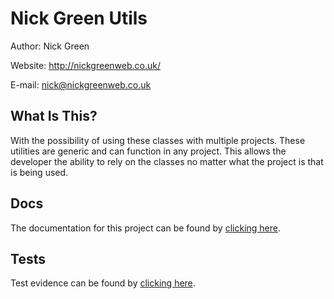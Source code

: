 Nick Green Utils
=======================

Author: Nick Green


Website: http://nickgreenweb.co.uk/


E-mail: nick@nickgreenweb.co.uk


What Is This?
-------------

With the possibility of using these classes with multiple projects. These utilities are generic and can function in any project. This allows the developer the ability to rely on the classes no matter what the project is that is being used.

Docs
----
The documentation for this project can be found by [clicking here](http://htmlpreview.github.io/?https://github.com/nickgreen8/utils/blob/master/docs/index.html "Utils Documentation").

Tests
-----
Test evidence can be found by [clicking here](http://htmlpreview.github.io/?https://github.com/nickgreen8/utils/blob/master/tests/reports/coverage/index.html "Utils Test Evidence").